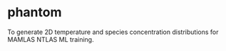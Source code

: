 # phantom

To generate 2D temperature and species concentration distributions for MAMLAS NTLAS ML training.
